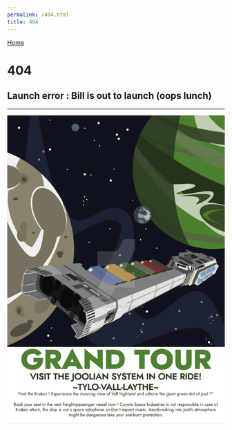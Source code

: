 ```yaml
---
permalink: /404.html
title: 404
---
```


<!-- 404.md v1.0.0.0
Notes (NOTE)
created: 01 Feb 2022
updated: 20 Feb 2022 -->

[Home](https://zer0kerbal.github.io/Notes)

<script src="https://kit.fontawesome.com/0ea5493613.js" crossorigin="anonymous"></script>
<i class="fa fa-gear fa-spin fa-2x" style="color: firebrick"></i>

# 404

## Launch error : Bill is out to launch (oops lunch)

---

![Space Ground Tour by discoslelge](https://github.com/zer0Kerbal/JoolianDiscovery/blob/master/img/space-grand-tour-ksp-by-discoslelge-dbvxxbz-fullview.png?raw=true)

<!-- this file CC BY-NC-ND 3.0 Unported by zer0Kerbal -->